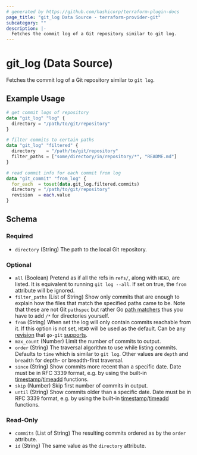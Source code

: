 ```yaml
---
# generated by https://github.com/hashicorp/terraform-plugin-docs
page_title: "git_log Data Source - terraform-provider-git"
subcategory: ""
description: |-
  Fetches the commit log of a Git repository similar to git log.
---
```


# git_log (Data Source)

Fetches the commit log of a Git repository similar to `git log`.

## Example Usage

```terraform
# get commit logs of repository
data "git_log" "log" {
  directory = "/path/to/git/repository"
}

# filter commits to certain paths
data "git_log" "filtered" {
  directory    = "/path/to/git/repository"
  filter_paths = ["some/directory/in/repository/*", "README.md"]
}

# read commit info for each commit from log
data "git_commit" "from_log" {
  for_each  = toset(data.git_log.filtered.commits)
  directory = "/path/to/git/repository"
  revision  = each.value
}
```

<!-- schema generated by tfplugindocs -->
## Schema

### Required

- `directory` (String) The path to the local Git repository.

### Optional

- `all` (Boolean) Pretend as if all the refs in `refs/`, along with `HEAD`, are listed. It is equivalent to running `git log --all`. If set on true, the `from` attribute will be ignored.
- `filter_paths` (List of String) Show only commits that are enough to explain how the files that match the specified paths came to be. Note that these are not Git `pathspec` but rather Go [path matchers](https://pkg.go.dev/path#Match) thus you have to add `/*` for directories yourself.
- `from` (String) When set the log will only contain commits reachable from it. If this option is not set, `HEAD` will be used as the default. Can be any [revision](https://www.git-scm.com/docs/gitrevisions) that `go-git` [supports](https://pkg.go.dev/github.com/go-git/go-git/v5#Repository.ResolveRevision).
- `max_count` (Number) Limit the number of commits to output.
- `order` (String) The traversal algorithm to use while listing commits. Defaults to `time` which is similar to `git log`. Other values are `depth` and `breadth` for depth- or breadth-first traversal.
- `since` (String) Show commits more recent than a specific date. Date must be in RFC 3339 format, e.g. by using the built-in [timestamp](https://www.terraform.io/language/functions/timestamp)/[timeadd](https://www.terraform.io/language/functions/timeadd) functions.
- `skip` (Number) Skip first number of commits in output.
- `until` (String) Show commits older than a specific date. Date must be in RFC 3339 format, e.g. by using the built-in [timestamp](https://www.terraform.io/language/functions/timestamp)/[timeadd](https://www.terraform.io/language/functions/timeadd) functions.

### Read-Only

- `commits` (List of String) The resulting commits ordered as by the `order` attribute.
- `id` (String) The same value as the `directory` attribute.


